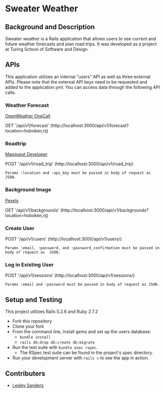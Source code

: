 # Sweater Weather

## Background and Description

Sweater weather is a Rails application that allows users to see current and future weather forecasts and plan road trips.  It was developed as a project at Turing School of Software and Design.  

## APIs

This application utilizes an internal "users" API as well as three external APIs. Please note that the external API keys need to be requested and added to the application.yml. You can access data through the following API calls:


### Weather Forecast
  [OpenWeather OneCall](https://openweathermap.org/api)

  GET '/api/v1/forecast'
  (http://localhost:3000/api/v1/forecast?location=hoboken,nj)

### Roadtrip
  [Mapquest Developer](https://developer.mapquest.com/)

  POST '/api/v1/road_trip'
  (http://localhost:3000/api/v1/road_trip)

    Params :location and :api_key must be passed in body of request as JSON.

### Background Image
  [Pexels](https://www.pexels.com/api)

  GET '/api/v1/backgrounds'
  (http://localhost:3000/api/v1/backgrounds?location=hoboken,nj)

### Create User
  POST '/api/v1/users'
  (http://localhost:3000/api/v1/users/)

    Params :email, :password, and :password_confirmation must be passed in body of request as  JSON.

### Log in Existing User
  POST '/api/v1/sessions'
  (http://localhost:3000/api/v1/sessions/)

    Params :email and :password must be passed in body of request as JSON.

## Setup and Testing

This project utilizes Rails 5.2.6 and Ruby 2.7.2

* Fork this repository
* Clone your fork
* From the command line, install gems and set up the users database:
    * `bundle install`
    * `rails db:drop db:create db:migrate`
* Run the test suite with `bundle exec rspec`.
  * The RSpec test suite can be found in the project's spec directory.
* Run your development server with `rails s` to see the app in action.

## Contributers

- [Lesley Sanders](https://github.com/lgsriclas)
